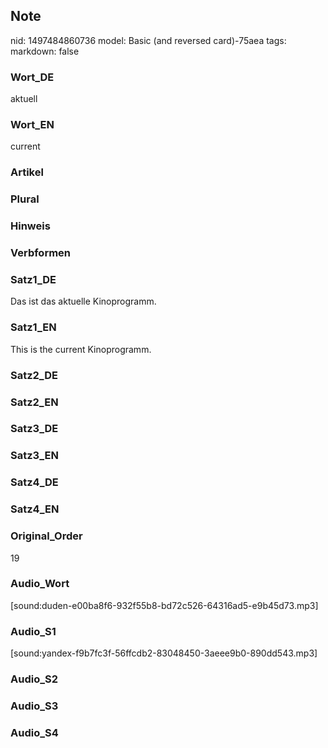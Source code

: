 ## Note
nid: 1497484860736
model: Basic (and reversed card)-75aea
tags: 
markdown: false

### Wort_DE
aktuell

### Wort_EN
current

### Artikel


### Plural


### Hinweis


### Verbformen


### Satz1_DE
Das ist das aktuelle Kinoprogramm.

### Satz1_EN
This is the current Kinoprogramm.

### Satz2_DE


### Satz2_EN


### Satz3_DE


### Satz3_EN


### Satz4_DE


### Satz4_EN


### Original_Order
19

### Audio_Wort
[sound:duden-e00ba8f6-932f55b8-bd72c526-64316ad5-e9b45d73.mp3]

### Audio_S1
[sound:yandex-f9b7fc3f-56ffcdb2-83048450-3aeee9b0-890dd543.mp3]

### Audio_S2


### Audio_S3


### Audio_S4

